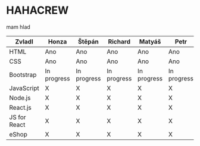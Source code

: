 # HAHACREW
mam hlad

<table class="table table-bordered">
  <thead class="thead-light">
  <tr>
    <th>Zvladl</th>
    <th >Honza</th>
    <th>Štěpán</th>
    <th>Richard</th>
    <th>Matyáš</th>
    <th>Petr</th>
    <th>Matěj</th>
  </tr>
    </thead>
  <tr>
    <td>HTML</td>
    <td>Ano</td>
    <td>Ano</td>
    <td>Ano</td>
    <td>Ano</td>
    <td>Ano</td>
    <td>Ano</td>
  </tr>
  <tr>
   <td>CSS</td>
    <td>Ano</td>
    <td>Ano</td>
    <td>Ano</td>
    <td>Ano</td>
    <td>Ano</td>
    <td>Ano</td>
  </tr>
  <tr>
    <td>Bootstrap</td>
    <td>In progress</td>
    <td>In progress</td>
    <td>In progress</td>
    <td>In progress</td>
    <td>In progress</td>
    <td>In progress</td>
  </tr>
  <tr>
    <td>JavaScript</td>
    <td>X</td>
    <td>X</td>
    <td>X</td>
    <td>X</td>
    <td>X</td>
    <td>X</td>
  </tr>
  <tr>
    <td>Node.js</td>
    <td>X</td>
    <td>X</td>
    <td>X</td>
    <td>X</td>
    <td>X</td>
    <td>X</td>
  </tr>
  <tr>
    <td>React.js</td>
    <td>X</td>
    <td>X</td>
    <td>X</td>
    <td>X</td>
    <td>X</td>
    <td>X</td>
  </tr>
  <tr>
    <td>JS for React</td>
    <td>X</td>
    <td>X</td>
    <td>X</td>
    <td>X</td>
    <td>X</td>
    <td>X</td>
  </tr>
  <tr>
    <td>eShop</td>
    <td>X</td>
    <td>X</td>
    <td>X</td>
    <td>X</td>
    <td>X</td>
    <td>X</td>
  </tr>
</table>
